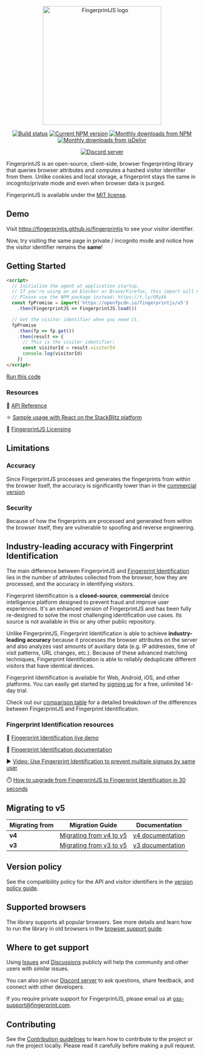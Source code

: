 <p align="center">
  <a href="https://fingerprint.com">
    <picture>
      <source media="(prefers-color-scheme: dark)" srcset="resources/logo_light.svg" />
      <source media="(prefers-color-scheme: light)" srcset="resources/logo_dark.svg" />
      <img src="resources/logo_dark.svg" alt="FingerprintJS logo" width="312px" />
    </picture>
  </a>
</p>
<p align="center">
  <a href="https://github.com/fingerprintjs/fingerprintjs/actions/workflows/test.yml"><img src="https://github.com/fingerprintjs/fingerprintjs/actions/workflows/test.yml/badge.svg" alt="Build status"></a>
  <a href="https://www.npmjs.com/package/@fingerprintjs/fingerprintjs"><img src="https://img.shields.io/npm/v/@fingerprintjs/fingerprintjs.svg" alt="Current NPM version"></a>
  <a href="https://www.npmjs.com/package/@fingerprintjs/fingerprintjs"><img src="https://img.shields.io/npm/dm/@fingerprintjs/fingerprintjs.svg" alt="Monthly downloads from NPM"></a>
  <a href="https://www.jsdelivr.com/package/npm/@fingerprintjs/fingerprintjs"><img src="https://img.shields.io/jsdelivr/npm/hm/@fingerprintjs/fingerprintjs.svg" alt="Monthly downloads from jsDelivr"></a>
</p>
<p align="center">
  <a href="https://discord.gg/39EpE2neBg">
    <img src="https://img.shields.io/discord/852099967190433792?style=for-the-badge&label=Discord&logo=Discord&logoColor=white&color=5865F2" alt="Discord server">
  </a>
</p>

FingerprintJS is an open-source, client-side, browser fingerprinting library that queries browser attributes and computes a hashed visitor identifier from them. Unlike cookies and local storage, a fingerprint stays the same in incognito/private mode and even when browser data is purged.

FingerprintJS is available under the [MIT license](docs/licensing.md).

## Demo

Visit https://fingerprintjs.github.io/fingerprintjs to see your visitor identifier.

Now, try visiting the same page in private / incognito mode and notice how the visitor identifier remains the **same**!

## Getting Started

```html
<script>
  // Initialize the agent at application startup.
  // If you're using an ad blocker or Brave/Firefox, this import will not work.
  // Please use the NPM package instead: https://t.ly/ORyXk
  const fpPromise = import('https://openfpcdn.io/fingerprintjs/v5')
    .then(FingerprintJS => FingerprintJS.load())

  // Get the visitor identifier when you need it.
  fpPromise
    .then(fp => fp.get())
    .then(result => {
      // This is the visitor identifier:
      const visitorId = result.visitorId
      console.log(visitorId)
    })
</script>
```

[Run this code](https://stackblitz.com/edit/fpjs-4-cdn?file=index.html&devtoolsheight=100)

### Resources

📕 [API Reference](docs/api.md)

⚛️ [Sample usage with React on the StackBlitz platform](https://stackblitz.com/edit/fingerprintjs-react-demo)

🔑 [FingerprintJS Licensing](docs/licensing.md)

## Limitations

### Accuracy

Since FingerprintJS processes and generates the fingerprints from within the browser itself, the accuracy is significantly lower than in the [commercial version](https://fingerprint.com/pricing)

### Security

Because of how the fingerprints are processed and generated from within the browser itself, they are vulnerable to spoofing and reverse engineering.

## Industry-leading accuracy with Fingerprint Identification

The main difference between FingerprintJS and [Fingerprint Identification](https://dev.fingerprint.com/docs/introduction) lies in the number of attributes collected from the browser, how they are processed, and the accuracy in identifying visitors.

Fingerprint Identification is a **closed-source**, **commercial** device intelligence platform designed to prevent fraud and improve user experiences. It's an enhanced version of FingerprintJS and has been fully re-designed to solve the most challenging identification use cases. Its source is not available in this or any other public repository.

Unlike FingerprintJS, Fingerprint Identification is able to achieve **industry-leading accuracy** because it processes the browser attributes on the server and also analyzes vast amounts of auxiliary data (e.g. IP addresses, time of visit patterns, URL changes, etc.). Because of these advanced matching techniques, Fingerprint Identification is able to reliably deduplicate different visitors that have identical devices.

Fingerprint Identification is available for Web, Android, iOS, and other platforms. You can easily get started by [signing up](https://dashboard.fingerprint.com/signup) for a free, unlimited 14-day trial.

Check out our [comparison table](docs/comparison.md) for a detailed breakdown of the differences between FingerprintJS and Fingerprint Identification.

### Fingerprint Identification resources

🍿 [Fingerprint Identification live demo](https://demo.fingerprint.com/playground)

📕 [Fingerprint Identification documentation](https://dev.fingerprint.com)

▶️ [Video: Use Fingerprint Identification to prevent multiple signups by same user](https://www.youtube.com/watch?v=jWX9P5_jZn8)

⏱️ [How to upgrade from FingerprintJS to Fingerprint Identification in 30 seconds](https://dev.fingerprint.com/docs/migrating-from-fingerprintjs-to-fingerprint-pro#migrating-from-fingerprintjs-v4-source-available-to-pro)

## Migrating to v5

| Migrating from | Migration Guide | Documentation |
|----------|-----------|-----------|
| **v4** | [Migrating from v4 to v5](docs/migration/v4_v5.md) | [v4 documentation](https://github.com/fingerprintjs/fingerprintjs/tree/v4) |
| **v3** | [Migrating from v3 to v5](docs/migration/v3_v5.md) | [v3 documentation](https://github.com/fingerprintjs/fingerprintjs/tree/v3) |

## Version policy

See the compatibility policy for the API and visitor identifiers in the [version policy guide](docs/version_policy.md).

## Supported browsers

The library supports all popular browsers. See more details and learn how to run the library in old browsers in the [browser support guide](docs/browser_support.md).

## Where to get support

Using [Issues](https://github.com/fingerprintjs/fingerprintjs/issues) and [Discussions](https://github.com/fingerprintjs/fingerprintjs/discussions) publicly will help the community and other users with similar issues.

You can also join our [Discord server](https://discord.gg/ad6R2ttHVX) to ask questions, share feedback, and connect with other developers.

If you require private support for FingerprintJS, please email us at [oss-support@fingerprint.com](mailto:oss-support@fingerprint.com).

## Contributing

See the [Contribution guidelines](contributing.md) to learn how to contribute to the project or run the project locally.
Please read it carefully before making a pull request.
